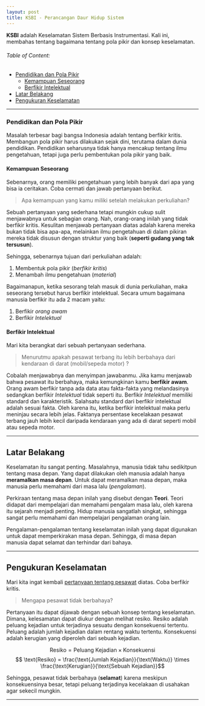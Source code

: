 ```yaml
---
layout: post
title: KSBI - Perancangan Daur Hidup Sistem
---
```


__KSBI__ adalah Keselamatan Sistem Berbasis Instrumentasi.
Kali ini, membahas tentang bagaimana tentang pola pikir dan konsep keselamatan.

###### Table of Content:

+ [Pendidikan dan Pola Pikir](#pendidikan-dan-pola-pikir)
  * [Kemampuan Seseorang](#kemampuan-seseorang)
  * [Berfikir Intelektual](#berfikir-intelektual)
+ [Latar Belakang](#latar-belakang)
+ [Pengukuran Keselamatan](#pengukuran-keselamatan)

***

### Pendidikan dan Pola Pikir

Masalah terbesar bagi bangsa Indonesia adalah tentang berfikir kritis.
Membangun pola pikir harus dilakukan sejak dini, terutama dalam dunia pendidikan.
Pendidikan seharusnya tidak hanya mencakup tentang ilmu pengetahuan, tetapi juga perlu pembentukan pola pikir yang baik.

#### Kemampuan Seseorang

Sebenarnya, orang memiliki pengetahuan yang lebih banyak dari apa yang bisa ia ceritakan.
Coba cermati dan jawab pertanyaan berikut.

> Apa kemampuan yang kamu miliki setelah melakukan perkuliahan?

Sebuah pertanyaan yang sederhana tetapi mungkin cukup sulit menjawabnya untuk sebagian orang.
Nah, orang-orang inilah yang tidak berfikir kritis.
Kesulitan menjawab pertanyaan diatas adalah karena mereka bukan tidak bisa apa-apa, melainkan ilmu pengetahuan di dalam pikiran mereka tidak disusun dengan struktur yang baik (__seperti gudang yang tak tersusun__).

Sehingga, sebenarnya tujuan dari perkuliahan adalah:
1. Membentuk pola pikir (_berfikir kritis_)
2. Menambah ilmu pengetahuan (_material_)

Bagaimanapun, ketika sesorang telah masuk di dunia perkuliahan, maka seseorang tersebut harus berfikir intelektual.
Secara umum bagaimana manusia berfikir itu ada 2 macam yaitu:
1. Berfikir _orang awam_
2. Berfikir _Intelektual_

#### Berfikir Intelektual

Mari kita berangkat dari sebuah pertanyaan sederhana.

> Menurutmu apakah pesawat terbang itu lebih berbahaya dari kendaraan di darat (mobil/sepeda motor) ?

Cobalah menjawabnya dan menyimpan jawabanmu.
Jika kamu menjawab bahwa pesawat itu berbahaya, maka kemungkinan kamu __berfikir awam__.
Orang awam berfikir tanpa ada data atau fakta-fakta yang melandasinya sedangkan berfikir _Intelektual_ tidak seperti itu.
Berfikir _Intelektual_ memiliki standard dan karakteristik. 
Salahsatu standard dari berfikir intelektual adalah sesuai fakta.
Oleh karena itu, ketika berfikir intelektual maka perlu meninjau secara lebih jelas.
Faktanya persentase kecelakaan pesawat terbang jauh lebih kecil daripada kendaraan yang ada di darat seperti mobil atau sepeda motor.

---

## Latar Belakang

Keselamatan itu sangat penting.
Masalahnya, manusia tidak tahu sedikitpun tentang masa depan.
Yang dapat dilakukan oleh manusia adalah hanya __meramalkan masa depan__.
Untuk dapat meramalkan masa depan, maka manusia perlu memahami dari masa lalu (_pengalaman_).

Perkiraan tentang masa depan inilah yang disebut dengan __Teori__.
Teori didapat dari mempelajari dan memahami pengalam masa lalu, oleh karena itu sejarah menjadi penting.
Hidup manusia sangatlah singkat, sehingga sangat perlu memahami dan mempelajari pengalaman orang lain.

Pengalaman-pengalaman tentang keselamatan inilah yang dapat digunakan untuk dapat memperkirakan masa depan.
Sehingga, di masa depan manusia dapat selamat dan terhindar dari bahaya.

---

## Pengukuran Keselamatan

Mari kita ingat kembali [pertanyaan tentang pesawat](#berfikir-intelektual) diatas.
Coba berfikir kritis.

> Mengapa pesawat tidak berbahaya?

Pertanyaan itu dapat dijawab dengan sebuah konsep tentang keselamatan.
Dimana, kelesamatan dapat diukur dengan melihat resiko.
Resiko adalah peluang kejadian untuk terjadinya sesuatu dengan konsekuensi tertentu.
Peluang adalah jumlah kejadian dalam rentang waktu tertentu.
Konsekuensi adalah kerugian yang diperoleh dari sebuah kejadian.

$$ \text{Resiko} = \text{Peluang Kejadian} \times \text{Konsekuensi} $$
$$ \text{Resiko} = \frac{\text{Jumlah Kejadian}}{\text{Waktu}} \times \frac{\text{Kerugian}}{\text{Sebuah Kejadian}}$$

Sehingga, pesawat tidak berbahaya (__selamat__) karena meskipun konsekuensinya besar, tetapi peluang terjadinya kecelakaan di usahakan agar sekecil mungkin.

---
